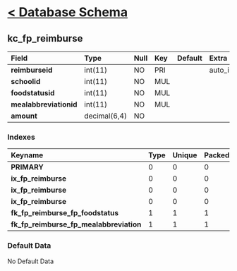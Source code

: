 # [< Database Schema](DatabaseSchema.md) #

## kc\_fp\_reimburse ##
| **Field** | Type | Null | Key | Default | Extra | Comment |
|:----------|:-----|:-----|:----|:--------|:------|:--------|
| **reimburseid** | int(11) | NO | PRI |  | auto\_increment |  |
| **schoolid** | int(11) | NO | MUL |  |  |  |
| **foodstatusid** | int(11) | NO | MUL |  |  |  |
| **mealabbreviationid** | int(11) | NO | MUL |  |  |  |
| **amount** | decimal(6,4) | NO |  |  |  |  |


### Indexes ###
| **Keyname** | Type | Unique | Packed | Column | Seq | Cardinality | Collation | Null | Comment |
|:------------|:-----|:-------|:-------|:-------|:----|:------------|:----------|:-----|:--------|
| **PRIMARY** | 0 | 0 | 0 | reimburseid | 1 | 0 | A | 0 | 0 |
| **ix\_fp\_reimburse** | 0 | 0 | 0 | schoolid | 1 |  | A | 0 | 0 |
| **ix\_fp\_reimburse** | 0 | 0 | 0 | foodstatusid | 2 |  | A | 0 | 0 |
| **ix\_fp\_reimburse** | 0 | 0 | 0 | mealabbreviationid | 3 | 0 | A | 0 | 0 |
| **fk\_fp\_reimburse\_fp\_foodstatus** | 1 | 1 | 1 | foodstatusid | 1 |  | A | 1 | 1 |
| **fk\_fp\_reimburse\_fp\_mealabbreviation** | 1 | 1 | 1 | mealabbreviationid | 1 |  | A | 1 | 1 |


### Default Data ###
No Default Data